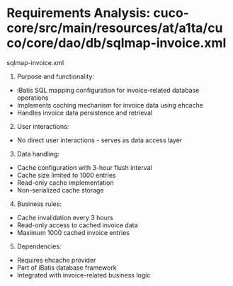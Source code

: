 # Requirements Analysis: cuco-core/src/main/resources/at/a1ta/cuco/core/dao/db/sqlmap-invoice.xml

sqlmap-invoice.xml
1. Purpose and functionality:
- iBatis SQL mapping configuration for invoice-related database operations
- Implements caching mechanism for invoice data using ehcache
- Handles invoice data persistence and retrieval

2. User interactions:
- No direct user interactions - serves as data access layer

3. Data handling:
- Cache configuration with 3-hour flush interval
- Cache size limited to 1000 entries
- Read-only cache implementation
- Non-serialized cache storage

4. Business rules:
- Cache invalidation every 3 hours
- Read-only access to cached invoice data
- Maximum 1000 cached invoice entries

5. Dependencies:
- Requires ehcache provider
- Part of iBatis database framework
- Integrated with invoice-related business logic
